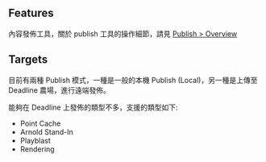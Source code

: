 
## Features

內容發佈工具，關於 publish 工具的操作細節，請見 [Publish > Overview](publish_overview.md)

## Targets

目前有兩種 Publish 模式，一種是一般的本機 Publish (Local)，另一種是上傳至 Deadline 農場，進行遠端發佈。

能夠在 Deadline 上發佈的類型不多，支援的類型如下:

* Point Cache
* Arnold Stand-In
* Playblast
* Rendering
